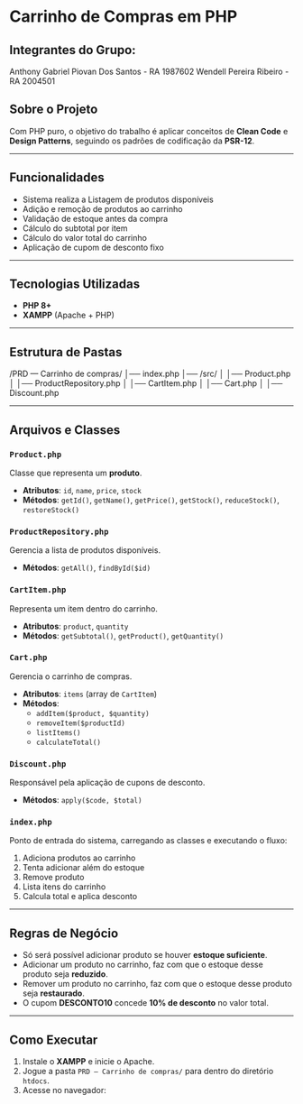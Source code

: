 # Carrinho de Compras em PHP

## Integrantes do Grupo:
Anthony Gabriel Piovan Dos Santos - RA 1987602
Wendell Pereira Ribeiro - RA 2004501

## Sobre o Projeto
Com PHP puro, o objetivo do trabalho é aplicar conceitos de **Clean Code** e **Design Patterns**, seguindo os padrões de codificação da **PSR-12**.  

---

## Funcionalidades
- Sistema realiza a Listagem de produtos disponíveis  
- Adição e remoção de produtos ao carrinho  
- Validação de estoque antes da compra    
- Cálculo do subtotal por item  
- Cálculo do valor total do carrinho  
- Aplicação de cupom de desconto fixo

---

## Tecnologias Utilizadas
- **PHP 8+**  
- **XAMPP** (Apache + PHP)  

---

## Estrutura de Pastas

/PRD — Carrinho de compras/
│── index.php
│── /src/
│   │── Product.php
│   │── ProductRepository.php
│   │── CartItem.php
│   │── Cart.php
│   │── Discount.php

---

## Arquivos e Classes

### `Product.php`
Classe que representa um **produto**.  
- **Atributos**: `id`, `name`, `price`, `stock`  
- **Métodos**: `getId()`, `getName()`, `getPrice()`, `getStock()`, `reduceStock()`, `restoreStock()`  

### `ProductRepository.php`
Gerencia a lista de produtos disponíveis.  
- **Métodos**: `getAll()`, `findById($id)`  

### `CartItem.php`
Representa um item dentro do carrinho.  
- **Atributos**: `product`, `quantity`  
- **Métodos**: `getSubtotal()`, `getProduct()`, `getQuantity()`  

### `Cart.php`
Gerencia o carrinho de compras.  
- **Atributos**: `items` (array de `CartItem`)  
- **Métodos**:  
  - `addItem($product, $quantity)`  
  - `removeItem($productId)`  
  - `listItems()`  
  - `calculateTotal()`  

### `Discount.php`
Responsável pela aplicação de cupons de desconto.  
- **Métodos**: `apply($code, $total)`  

### `index.php`
Ponto de entrada do sistema, carregando as classes e executando o fluxo:  
1. Adiciona produtos ao carrinho  
2. Tenta adicionar além do estoque  
3. Remove produto  
4. Lista itens do carrinho  
5. Calcula total e aplica desconto  

---

## Regras de Negócio
- Só será possível adicionar produto se houver **estoque suficiente**.  
- Adicionar um produto no carrinho, faz com que o estoque desse produto seja **reduzido**.  
- Remover um produto no carrinho, faz com que o estoque desse produto seja **restaurado**.  
- O cupom **DESCONTO10** concede **10% de desconto** no valor total.  

---

## Como Executar

1. Instale o **XAMPP** e inicie o Apache.  
2. Jogue a pasta `PRD — Carrinho de compras/` para dentro do diretório `htdocs`.  
3. Acesse no navegador:  
